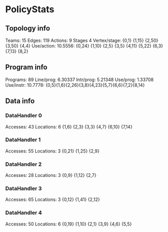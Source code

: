 # PolicyStats
## Topology info
Teams:		15
Edges:		119
Actions:	9
Stages		4
Vertex/stage:	{0,1} {1,15} {2,50} {3,50} {4,4} 
Use/action:	10.5556: {0,24} {1,10} {2,5} {3,5} {4,11} {5,22} {6,3} {7,13} {8,2} 

## Program info
Programs:	89
Line/prog:	6.30337
Intr/prog:	5.21348
Use/prog:	1.33708
Use/instr:	10.7778: {0,5}{1,6}{2,26}{3,8}{4,23}{5,7}{6,6}{7,2}{8,14}

## Data info

### DataHandler 0
Accesses:	43
Locations:	6
{1,6} {2,3} {3,3} {4,7} {6,10} {7,14} 

### DataHandler 1
Accesses:	55
Locations:	3
{0,21} {1,25} {2,9} 

### DataHandler 2
Accesses:	28
Locations:	3
{0,9} {1,12} {2,7} 

### DataHandler 3
Accesses:	65
Locations:	3
{0,12} {1,41} {2,12} 

### DataHandler 4
Accesses:	50
Locations:	6
{0,19} {1,10} {2,1} {3,9} {4,6} {5,5} 